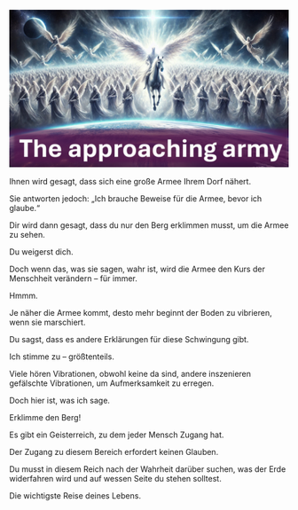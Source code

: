 ![Video cover image](../cover.jpg "cover photo")

Ihnen wird gesagt, dass sich eine große Armee Ihrem Dorf nähert.

Sie antworten jedoch: „Ich brauche Beweise für die Armee, bevor ich glaube.“

Dir wird dann gesagt, dass du nur den Berg erklimmen musst, um die Armee zu sehen.

Du weigerst dich.

Doch wenn das, was sie sagen, wahr ist, wird die Armee den Kurs der Menschheit verändern – für immer.

Hmmm.

Je näher die Armee kommt, desto mehr beginnt der Boden zu vibrieren, wenn sie marschiert.

Du sagst, dass es andere Erklärungen für diese Schwingung gibt.

Ich stimme zu – größtenteils.

Viele hören Vibrationen, obwohl keine da sind, andere inszenieren gefälschte Vibrationen, um Aufmerksamkeit zu erregen.

Doch hier ist, was ich sage.

Erklimme den Berg!

Es gibt ein Geisterreich, zu dem jeder Mensch Zugang hat.

Der Zugang zu diesem Bereich erfordert keinen Glauben.

Du musst in diesem Reich nach der Wahrheit darüber suchen, was der Erde widerfahren wird und auf wessen Seite du stehen solltest.

Die wichtigste Reise deines Lebens.